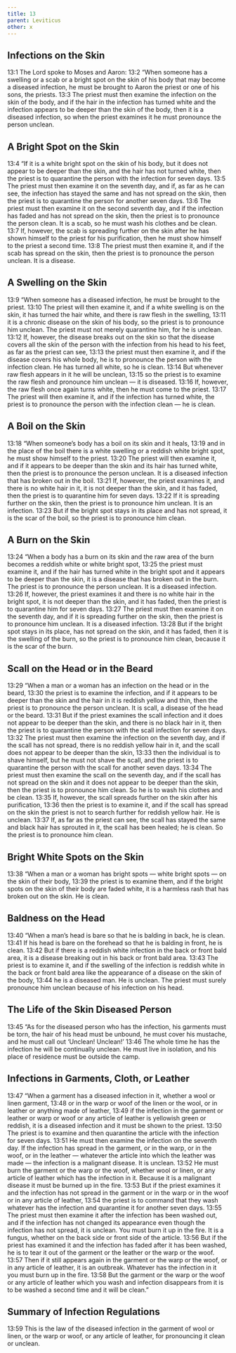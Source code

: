 ```yaml
---
title: 13
parent: Leviticus
other: x
---
```


## Infections on the Skin

<a name="13:1">13:1</a> The Lord spoke to Moses and Aaron: <a name="13:2">13:2</a> “When someone has a swelling or a scab or a bright spot on the skin of his body that may become a diseased infection, he must be brought to Aaron the priest or one of his sons, the priests. <a name="13:3">13:3</a> The priest must then examine the infection on the skin of the body, and if the hair in the infection has turned white and the infection appears to be deeper than the skin of the body, then it is a diseased infection, so when the priest examines it he must pronounce the person unclean.

## A Bright Spot on the Skin

<a name="13:4">13:4</a> “If it is a white bright spot on the skin of his body, but it does not appear to be deeper than the skin, and the hair has not turned white, then the priest is to quarantine the person with the infection for seven days. <a name="13:5">13:5</a> The priest must then examine it on the seventh day, and if, as far as he can see, the infection has stayed the same and has not spread on the skin, then the priest is to quarantine the person for another seven days. <a name="13:6">13:6</a> The priest must then examine it on the second seventh day, and if the infection has faded and has not spread on the skin, then the priest is to pronounce the person clean. It is a scab, so he must wash his clothes and be clean. <a name="13:7">13:7</a> If, however, the scab is spreading further on the skin after he has shown himself to the priest for his purification, then he must show himself to the priest a second time. <a name="13:8">13:8</a> The priest must then examine it, and if the scab has spread on the skin, then the priest is to pronounce the person unclean. It is a disease.

## A Swelling on the Skin

<a name="13:9">13:9</a> “When someone has a diseased infection, he must be brought to the priest. <a name="13:10">13:10</a> The priest will then examine it, and if a white swelling is on the skin, it has turned the hair white, and there is raw flesh in the swelling, <a name="13:11">13:11</a> it is a chronic disease on the skin of his body, so the priest is to pronounce him unclean. The priest must not merely quarantine him, for he is unclean. <a name="13:12">13:12</a> If, however, the disease breaks out on the skin so that the disease covers all the skin of the person with the infection from his head to his feet, as far as the priest can see, <a name="13:13">13:13</a> the priest must then examine it, and if the disease covers his whole body, he is to pronounce the person with the infection clean. He has turned all white, so he is clean. <a name="13:14">13:14</a> But whenever raw flesh appears in it he will be unclean, <a name="13:15">13:15</a> so the priest is to examine  the raw flesh and pronounce him unclean — it is diseased. <a name="13:16">13:16</a> If, however, the raw flesh once again turns white, then he must come to the priest. <a name="13:17">13:17</a> The priest will then examine it, and if the infection has turned white, the priest is to pronounce the person with the infection clean — he is clean.

## A Boil on the Skin

<a name="13:18">13:18</a> “When someone’s body has a boil on its skin and it heals, <a name="13:19">13:19</a> and in the place of the boil there is a white swelling or a reddish white bright spot, he must show himself to the priest. <a name="13:20">13:20</a> The priest will then examine it, and if it appears to be deeper than the skin and its hair has turned white, then the priest is to pronounce the person unclean. It is a diseased infection that has broken out in the boil. <a name="13:21">13:21</a> If, however, the priest examines it, and there is no white hair in it, it is not deeper than the skin, and it has faded, then the priest is to quarantine him for seven days. <a name="13:22">13:22</a> If it is spreading further on the skin, then the priest is to pronounce him unclean. It is an infection. <a name="13:23">13:23</a> But if the bright spot stays in its place and has not spread, it is the scar of the boil, so the priest is to pronounce him clean.

## A Burn on the Skin

<a name="13:24">13:24</a> “When a body has a burn on its skin and the raw area of the burn becomes a reddish white or white bright spot, <a name="13:25">13:25</a> the priest must examine it, and if the hair has turned white in the bright spot and it appears to be deeper than the skin, it is a disease that has broken out in the burn. The priest is to pronounce the person unclean. It is a diseased infection. <a name="13:26">13:26</a> If, however, the priest examines it and there is no white hair in the bright spot, it is not deeper than the skin, and it has faded, then the priest is to quarantine him for seven days. <a name="13:27">13:27</a> The priest must then examine it on the seventh day, and if it is spreading further on the skin, then the priest is to pronounce him unclean. It is a diseased infection. <a name="13:28">13:28</a> But if the bright spot stays in its place, has not spread on the skin, and it has faded, then it is the swelling of the burn, so the priest is to pronounce him clean, because it is the scar of the burn.

## Scall on the Head or in the Beard

<a name="13:29">13:29</a> “When a man or a woman has an infection on the head or in the beard, <a name="13:30">13:30</a> the priest is to examine the infection, and if it appears to be deeper than the skin and the hair in it is reddish yellow and thin, then the priest is to pronounce the person unclean. It is scall, a disease of the head or the beard. <a name="13:31">13:31</a> But if the priest examines the scall infection and it does not appear to be deeper than the skin, and there is no black hair in it, then the priest is to quarantine the person with the scall infection for seven days. <a name="13:32">13:32</a> The priest must then examine the infection on the seventh day, and if the scall has not spread, there is no reddish yellow hair in it, and the scall does not appear to be deeper than the skin, <a name="13:33">13:33</a> then the individual is to shave himself, but he must not shave the scall, and the priest is to quarantine the person with the scall for another seven days. <a name="13:34">13:34</a> The priest must then examine the scall on the seventh day, and if the scall has not spread on the skin and it does not appear to be deeper than the skin, then the priest is to pronounce him clean. So he is to wash his clothes and be clean. <a name="13:35">13:35</a> If, however, the scall spreads further on the skin after his purification, <a name="13:36">13:36</a> then the priest is to examine it, and if the scall has spread on the skin the priest is not to search further for reddish yellow hair. He is unclean. <a name="13:37">13:37</a> If, as far as the priest can see, the scall has stayed the same and black hair has sprouted in it, the scall has been healed; he is clean. So the priest is to pronounce him clean.

## Bright White Spots on the Skin

<a name="13:38">13:38</a> “When a man or a woman has bright spots — white bright spots — on the skin of their body, <a name="13:39">13:39</a> the priest is to examine them, and if the bright spots on the skin of their body are faded white, it is a harmless rash that has broken out on the skin. He is clean.

## Baldness on the Head

<a name="13:40">13:40</a> “When a man’s head is bare so that he is balding in back, he is clean. <a name="13:41">13:41</a> If his head is bare on the forehead so that he is balding in front, he is clean. <a name="13:42">13:42</a> But if there is a reddish white infection in the back or front bald area, it is a disease breaking out in his back or front bald area. <a name="13:43">13:43</a> The priest is to examine it, and if the swelling of the infection is reddish white in the back or front bald area like the appearance of a disease on the skin of the body, <a name="13:44">13:44</a> he is a diseased man. He is unclean. The priest must surely pronounce him unclean because of his infection on his head.

## The Life of the Skin Diseased Person

<a name="13:45">13:45</a> “As for the diseased person who has the infection, his garments must be torn, the hair of his head must be unbound, he must cover his mustache, and he must call out ‘Unclean! Unclean!’ <a name="13:46">13:46</a> The whole time he has the infection he will be continually unclean. He must live in isolation, and his place of residence must be outside the camp.

## Infections in Garments, Cloth, or Leather

<a name="13:47">13:47</a> “When a garment has a diseased infection in it, whether a wool or linen garment, <a name="13:48">13:48</a> or in the warp or woof of the linen or the wool, or in leather or anything made of leather, <a name="13:49">13:49</a> if the infection in the garment or leather or warp or woof or any article of leather is yellowish green or reddish, it is a diseased infection and it must be shown to the priest. <a name="13:50">13:50</a> The priest is to examine and then quarantine the article with the infection for seven days. <a name="13:51">13:51</a> He must then examine the infection on the seventh day. If the infection has spread in the garment, or in the warp, or in the woof, or in the leather — whatever the article into which the leather was made — the infection is a malignant disease. It is unclean. <a name="13:52">13:52</a> He must burn the garment or the warp or the woof, whether wool or linen, or any article of leather which has the infection in it. Because it is a malignant disease it must be burned up in the fire. <a name="13:53">13:53</a> But if the priest examines it and the infection has not spread in the garment or in the warp or in the woof or in any article of leather, <a name="13:54">13:54</a> the priest is to command that they wash whatever has the infection and quarantine it for another seven days. <a name="13:55">13:55</a> The priest must then examine it after the infection has been washed out, and if the infection has not changed its appearance even though the infection has not spread, it is unclean. You must burn it up in the fire. It is a fungus, whether on the back side or front side of the article. <a name="13:56">13:56</a> But if the priest has examined it and the infection has faded after it has been washed, he is to tear it out of the garment or the leather or the warp or the woof. <a name="13:57">13:57</a> Then if it still appears again in the garment or the warp or the woof, or in any article of leather, it is an outbreak. Whatever has the infection in it you must burn up in the fire. <a name="13:58">13:58</a> But the garment or the warp or the woof or any article of leather which you wash and infection disappears from it is to be washed a second time and it will be clean.”

## Summary of Infection Regulations

<a name="13:59">13:59</a> This is the law of the diseased infection in the garment of wool or linen, or the warp or woof, or any article of leather, for pronouncing it clean or unclean.
